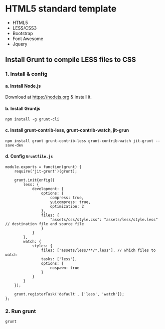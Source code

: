 # HTML5 standard template

* HTML5
* LESS/CSS3
* Bootstrap
* Font Awesome
* Jquery


## Install Grunt to compile LESS files to CSS

### 1. Install & config

#### a. Install **Node.js**

Download at https://nodejs.org & install it.

#### b. Install **Gruntjs**

`npm install -g grunt-cli`

#### c. Install **grunt-contrib-less, grunt-contrib-watch, jit-grun**

`npm install grunt grunt-contrib-less grunt-contrib-watch jit-grunt --save-dev`

#### d. Config `Gruntfile.js`

```
module.exports = function(grunt) {
    require('jit-grunt')(grunt);

    grunt.initConfig({
        less: {
            development: {
                options: {
                    compress: true,
                    yuicompress: true,
                    optimization: 2
                },
                files: {
                    "assets/css/style.css": "assets/less/style.less" // destination file and source file
                }
            }
        },
        watch: {
            styles: {
                files: ['assets/less/**/*.less'], // which files to watch
                tasks: ['less'],
                options: {
                    nospawn: true
                }
            }
        }
    });

    grunt.registerTask('default', ['less', 'watch']);
};
```

### 2. Run grunt

``grunt``